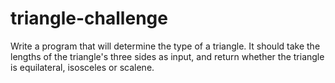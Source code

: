 # triangle-challenge
Write a program that will determine the type of a triangle. It should take the lengths of the triangle's three sides as input, and return whether the triangle is equilateral, isosceles or scalene. 
